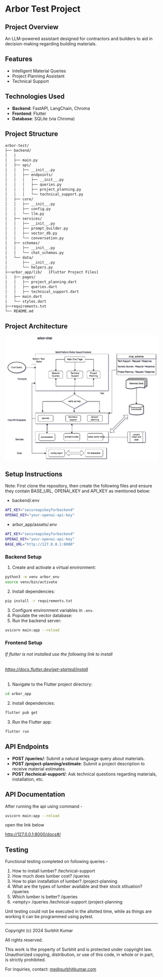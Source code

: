 # Arbor Test Project

## Project Overview

An LLM-powered assistant designed for contractors and builders to aid in decision-making regarding building materials.

## Features

- Intelligent Material Queries
- Project Planning Assistant
- Technical Support

## Technologies Used

- **Backend**: FastAPI, LangChain, Chroma
- **Frontend**: Flutter
- **Database**: SQLite (via Chroma)

## Project Structure

```asciidoc
arbor-test/
├── backend/
│   |
│   ├── main.py
│   ├── api/
│   │   ├── __init__.py
│   │   ├── endpoints/
│   │   │   ├── __init__.py
│   │   │   ├── queries.py
│   │   │   ├── project_planning.py
│   │   │   └── technical_support.py
│   ├── core/
│   │   ├── __init__.py
│   │   ├── config.py
│   │   └── llm.py
│   ├── services/
│   │   ├── __init__.py
│   │   ├── prompt_builder.py
│   │   ├── vector_db.py
│   │   └── conversation.py
│   ├── schemas/
│   │   ├── __init__.py
│   │   └── chat_schemas.py
│   └── data/
│       ├── __init__.py
│       └── helpers.py
├──arbor_app/lib/   [Flutter Project Files]
|   ├── pages/
│   │   ├── project_planning.dart
│   │   ├── queries.dart
│   │   ├── technical_support.dart
|   ├── main.dart
|   └── styles.dart
├──requirements.txt    
└── README.md
```

## Project Architecture

![alt text](arbor_test.jpg)

## Setup Instructions
Note: First clone the repository, then create the following files and ensure they contain BASE_URL, OPENAI_KEY and API_KEY as mentioned below:

- backend/.env
```bash
API_KEY="secureapikeyforbackend"
OPENAI_KEY="your-openai-api-key"
```
- arbor_app/assets/.env
```bash
API_KEY="secureapikeyforbackend"
OPENAI_KEY="your-openai-api-key"
BASE_URL="http://127.0.0.1:8000"
```


### Backend Setup

1. Create and activate a virtual environment:

```bash
python3 -m venv arbor_env
source venv/bin/activate
```

2. Install dependencies:

```bash
pip install -r requirements.txt
```

3. Configure environment variables in `.env`.
4. Populate the vector database:
5. Run the backend server:

```bash
uvicorn main:app --reload
```

### Frontend Setup

###### If flutter is not installed use the following link to install

###### https://docs.flutter.dev/get-started/install

1. Navigate to the Flutter project directory:

```bash
cd arbor_app
```

2. Install dependencies:

```bash
flutter pub get
```

3. Run the Flutter app:

```bash
flutter run
```

## API Endpoints

- **POST /queries/**: Submit a natural language query about materials.
- **POST /project-planning/estimate**: Submit a project description to receive material estimates.
- **POST /technical-support/**: Ask technical questions regarding materials, installation, etc.

## API Documentation

After running the api using command -

```bash
uvicorn main:app --reload
```

open the link below

http://127.0.0.1:8000/docs#/

## Testing
Functional testing completed on following queries -
1. How to install lumber? /technical-support
2. How much does lumber cost? /queries
3. How to plan installation of lumber? /project-planning
4. What are the types of lumber available and their stock stituation? /queries
5. Which lumber is better? /queries
6. \<empty> /queries /technical-support /project-planning

Unit testing could not be executed in the allotted time, while as things are working it can be programmed using pytest.

---
Copyright (c) 2024 Surbhit Kumar

All rights reserved.

This work is the property of Surbhit and is protected under copyright law.
Unauthorized copying, distribution, or use of this code, in whole or in part, is strictly prohibited.

For inquiries, contact: me@surbhitkumar.com
```
